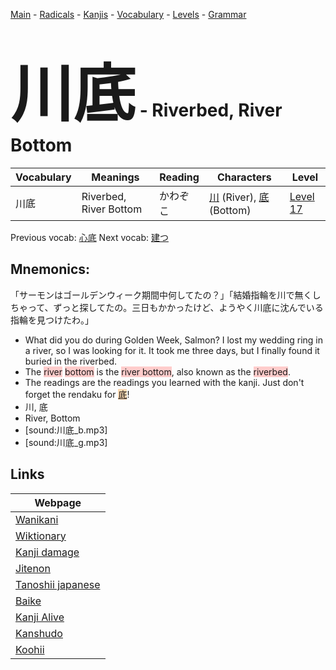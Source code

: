 <style> bigfont {font-size: 100px}</style>
[Main](../README.md) -
[Radicals](../radicals.md) -
[Kanjis](../kanjis.md) -
[Vocabulary](../vocabulary.md) -
[Levels](../levels.md) -
[Grammar](../grammar.md)
# <bigfont> 川底</bigfont> - Riverbed, River Bottom 

| Vocabulary | Meanings | Reading | Characters | Level |
| --- | --- | --- | --- | --- |
| 川底 | Riverbed, River Bottom | かわぞこ |  [川](../kanjis/川.md) (River), [底](../kanjis/底.md) (Bottom) | [Level 17](../levels/wk_level17.md) |

Previous vocab: [心底](心底.md) Next vocab: [建つ](建つ.md) 

## Mnemonics:
「サーモンはゴールデンウィーク期間中何してたの？」「結婚指輪を川で無くしちゃって、ずっと探してたの。三日もかかったけど、ようやく川底に沈んでいる指輪を見つけたわ。」
* What did you do during Golden Week, Salmon? I lost my wedding ring in a river, so I was looking for it. It took me three days, but I finally found it buried in the riverbed.
* The <span style="background-color:#ffcccb"> river</span> <span style="background-color:#ffcccb"> bottom</span> is the <span style="background-color:#ffcccb"> river bottom</span>, also known as the <span style="background-color:#ffcccb"> riverbed</span>. 
* The readings are the readings you learned with the kanji. Just don't forget the rendaku for <span style="background-color:#fed8b1"> [底](https://jisho.org/search/底)</span>!
* 川, 底
* River, Bottom
* [sound:川底_b.mp3]
* [sound:川底_g.mp3]


## Links 

| Webpage |
| --- |
| [Wanikani          ](https://www.wanikani.com/kanji/川底) |
| [Wiktionary        ](https://en.wiktionary.org/wiki/川底) |
| [Kanji damage      ](http://www.kanjidamage.com/kanji/search?utf8=✓&q=川底) |
| [Jitenon           ](https://jitenon.com/kanji/川底) |
| [Tanoshii japanese ](https://www.tanoshiijapanese.com/dictionary/kanji.cfm?k=川底) |
| [Baike             ](https://baike.baidu.com/item/川底) |
| [Kanji Alive       ](https://app.kanjialive.com/川底) |
| [Kanshudo          ](https://www.kanshudo.com/searchmn?q=川底) |
| [Koohii            ](https://kanji.koohii.com/study/kanji/川底) |
